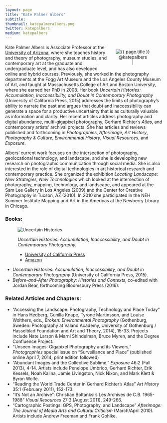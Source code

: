 ```yaml
---
layout: page
title: "Kate Palmer Albers"
subtitle:
thumbnail: katepalmeralbers.png
twitter: katepalbers
medium: katepalbers
---
```

<figure class="profile" style="float:right; margin-left:20px;">
	<img src="{{ site.baseurl }}/assets/images/{{ page.thumbnail }}" alt="{{ page.title }}" />
	<figcaption style="text-align: center;">
		@katepalbers<br />
		<a href="https://www.twitter.com/{{ page.twitter }}"><i class="fa fa-twitter" style="vertical-align: middle;"></i></a> | <a href="https://www.medium.com/{{ page.medium }}"><i class="fa fa-medium" style="vertical-align: middle;"></i></a>
	</figcaption>	
</figure>

Kate Palmer Albers is Associate Professor at the [University of Arizona](http://art.arizona.edu/directory/profile?netid=kpalbers), where she teaches history and theory of photography, museum studies, and contemporary art at the graduate and undergraduate level, and has also developed online and hybrid courses. Previously, she worked in the photography departments at the Fogg Art Museum and the Los Angeles County Museum of Art, and taught at Massachusetts College of Art and Boston University, where she earned her PhD in 2008. Her book *Uncertain Histories: Accumulation, Inaccessibility, and Doubt in Contemporary Photography* (University of California Press, 2015) addresses the limits of photography’s ability to narrate the past and argues that doubt and inaccessibility can generate a space for a productive uncertainty that is as culturally valuable as information and clarity. Her recent articles address photography and digital abundance, multi-gigapixel photography, Gerhard Richter’s *Atlas*, and contemporary artists’ archival projects. She has articles and reviews published and forthcoming in *Photographies*, *Afterimage*, *Art History*, *Photography & Culture*, *Environmental History*, *Visual Resources*, and *Exposure*.

Albers’ current work focuses on the intersection of photography, geolocational technology, and landscape, and she is developing new research on photographic communication through social media. She is also interested in the role of digital technologies in art historical research and contemporary practice. She organized the exhibition *Locating Landscape: New Strategies, New Technologies* which looked at the intersection of photography, mapping, technology, and landscape, and appeared at the Sam Lee Gallery in Los Angeles (2009) and the Center for Creative Photography in Tucson, AZ (2010). In 2010 she participated in the NEH Summer Institute Mapping and Art in the Americas at the Newberry Library in Chicago.

### **Books:**

<figure class="figure-sm">
	<img src="{{site.baseurl}}/assets/images/uncertainhistories.jpg" alt="Uncertain Histories" />
	<figcaption>
	<p><em>Uncertain Histories: Accumulation, Inaccessibility, and Doubt in Contemporary Photography.</em></p>
	<ul>
		<li><a href="http://www.ucpress.edu/book.php?isbn=9780520285279">University of California Press</a></li>
		<li><a href="http://www.amazon.com/Uncertain-Histories-Accumulation-Inaccessibility-Contemporary/dp/0520285271">Amazon</a></li>
	</ul>	
	</figcaption>
</figure>

- *Uncertain Histories: Accumulation, Inaccessibility, and Doubt in Contemporary Photography* (University of California Press, 2015).
- *Before-and-After Photography: Histories and Contexts*, co-edited with Jordan Bear, forthcoming Bloomsbury Press (2016).

### **Related Articles and Chapters:**

- “Accessing the Landscape: Photography, Technology and Place Today” in Hans Hedberg, Gunilla Knape, Tyrone Martinsson, and Louise Wolthers, eds., *Broken: Environmental Photography* (Gothenburg, Sweden: Photography at Valand Academy, University of Gothenburg / Hasselblad Foundation and Art and Theory, 2014), 15-33. Projects include Nate Larson & Marni Shindelman, Bruce Myren, and the Degree Confluence Project.
- “Unseen Images: Gigapixel Photography and its Viewers,” *Photographies* special issue on “Surveillance and Place” (published online April 7, 2014; print edition followed)
- “Abundant Images and the Collective Sublime,” *Exposure* 46:2 (Fall 2013), 4-14. Artists include Penelope Umbrico, Gerhard Richter, Erik Kessels, Noah Kalina, Jamie Livingston, Nick Nixon, and Mark Klett & Byron Wolfe.
- “Reading the World Trade Center in Gerhard Richter’s Atlas” *Art History* 35:1 (February 2011), 152-173.
- “It’s Not an Archive”: Christian Boltanksi’s Les Archives de C.B. 1965-1988” *Visual Resources* 27:3 (August 2011), 249-266.
- “Cartographic Postings: GPS, Photography, and Landscape” *Afterimage: The Journal of Media Arts and Cultural Criticism* (March/April 2010). Artists include Andrew Freeman and Frank Gohlke.